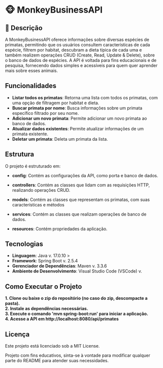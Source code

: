 # :monkey_face: MonkeyBusinessAPI

## :memo: Descrição

A MonkeyBusinessAPI oferece informações sobre diversas espécies de primatas, permitindo que os usuários consultem características de cada espécie, filtrem por habitat, descubram a dieta típica de cada uma e também realizem operações CRUD (Create, Read, Update & Delete), sobre o banco de dados de espécies. A API é voltada para fins educacionais e de pesquisa, fornecendo dados simples e acessíveis para quem quer aprender mais sobre esses animais.

## Funcionalidades

- **Listar todos os primatas**: Retorna uma lista com todos os primatas, com uma opção de filtragem por habitat e dieta.  
- **Buscar primata por nome**: Busca informações sobre um primata específico filtrado por seu nome.  
- **Adicionar um novo primata**: Permite adicionar um novo primata ao banco de dados.  
- **Atualizar dados existentes**: Permite atualizar informações de um primata existente.  
- **Deletar um primata**: Deleta um primata da lista.  

## Estrutura

O projeto é estruturado em:

- **config**: Contém as configurações da API, como porta e banco de dados.

- **controllers**: Contém as classes que lidam com as requisições HTTP, realizando operações CRUD.

- **models**: Contém as classes que representam os primatas, com suas características e métodos

- **services**: Contém as classes que realizam operações de banco de dados.

- **resources**: Contém propriedades da aplicação.

## Tecnologias

- **Linguagem**: Java v. 17.0.10 >
- **Framework**: Spring Boot v. 2.5.4 
- **Gerenciador de Dependências**: Maven v. 3.3.6
- **Ambiente de Desenvolvimento**: Visual Studio Code (VSCode) v. 


## Como Executar o Projeto

**1. Clone ou baixe o zip do repositório (no caso do zip, descompacte a pasta).**  
**2. Instale as dependências necessárias.**  
**3. Execute o comando 'mvn spring-boot:run' para iniciar a aplicação.**  
**4. Acesse a API em http://localhost:8080/api/primates**

## Licença

Este projeto está licenciado sob a MIT License.

Projeto com fins educativos, sinta-se à vontade para modificar qualquer parte do README para atender suas necessidades.